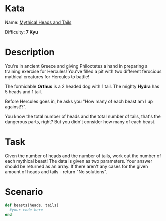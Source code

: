 # Kata
Name: [Mythical Heads and Tails](https://www.codewars.com/kata/mythical-heads-and-tails)

Difficulty: **7 Kyu**

# Description
You're in ancient Greece and giving Philoctetes a hand in preparing a training exercise for Hercules! You've filled a pit with two different ferocious mythical creatures for Hercules to battle!

The formidable **Orthus** is a 2 headed dog with 1 tail. The mighty **Hydra** has 5 heads and 1 tail.

Before Hercules goes in, he asks you "How many of each beast am I up against!?".

You know the total number of heads and the total number of tails, that's the dangerous parts, right? But you didn't consider how many of each beast.

# Task

Given the number of heads and the number of tails, work out the number of each mythical beast! The data is given as two parameters. Your answer should be returned as an array. If there aren't any cases for the given amount of heads and tails - return "No solutions".

# Scenario
```ruby
def beasts(heads, tails)
  #your code here
end
```